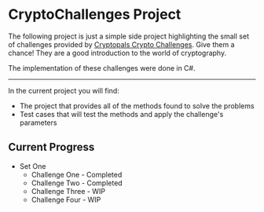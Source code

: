 CryptoChallenges Project
======
The following project is just a simple side project highlighting the small set of challenges
provided by [Cryptopals Crypto Challenges](https://cryptopals.com/). Give them a chance! They
are a good introduction to the world of cryptography.

The implementation of these challenges were done in C#.


---
In the current project you will find:
+ The project that provides all of the methods found to solve the problems
+ Test cases that will test the methods and apply the challenge's parameters

Current Progress
------
+ Set One
	+ Challenge One - Completed
	+ Challenge Two - Completed
	+ Challenge Three - WIP
	+ Challenge Four - WIP